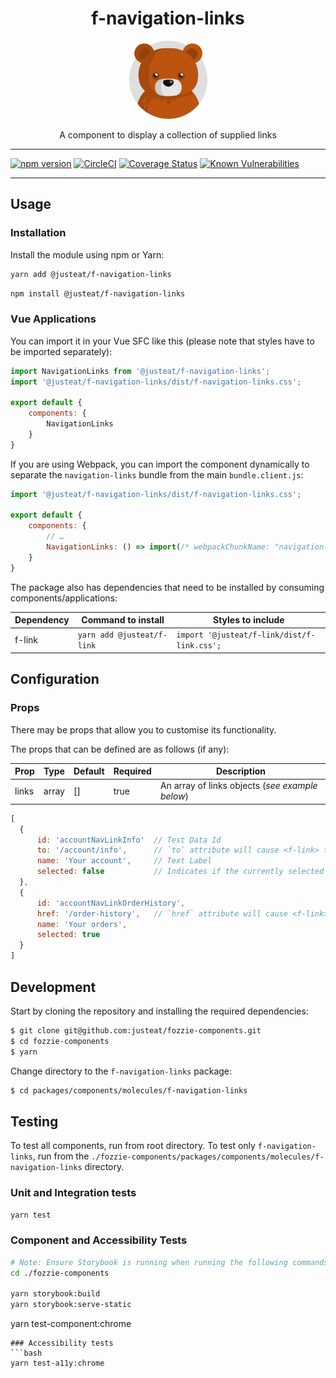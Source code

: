 <div align="center">

# f-navigation-links

<img width="125" alt="Fozzie Bear" src="../../../../bear.png" />

A component to display a collection of supplied links

</div>

---

[![npm version](https://badge.fury.io/js/%40justeat%2Ff-navigation-links.svg)](https://badge.fury.io/js/%40justeat%2Ff-navigation-links)
[![CircleCI](https://circleci.com/gh/justeat/fozzie-components.svg?style=svg)](https://circleci.com/gh/justeat/workflows/fozzie-components)
[![Coverage Status](https://coveralls.io/repos/github/justeat/f-navigation-links/badge.svg)](https://coveralls.io/github/justeat/f-navigation-links)
[![Known Vulnerabilities](https://snyk.io/test/github/justeat/f-navigation-links/badge.svg?targetFile=package.json)](https://snyk.io/test/github/justeat/f-navigation-links?targetFile=package.json)

---

## Usage

### Installation

Install the module using npm or Yarn:

```sh
yarn add @justeat/f-navigation-links
```

```sh
npm install @justeat/f-navigation-links
```

### Vue Applications

You can import it in your Vue SFC like this (please note that styles have to be imported separately):

```js
import NavigationLinks from '@justeat/f-navigation-links';
import '@justeat/f-navigation-links/dist/f-navigation-links.css';

export default {
    components: {
        NavigationLinks
    }
}
```

If you are using Webpack, you can import the component dynamically to separate the `navigation-links` bundle from the main `bundle.client.js`:

```js
import '@justeat/f-navigation-links/dist/f-navigation-links.css';

export default {
    components: {
        // …
        NavigationLinks: () => import(/* webpackChunkName: "navigation-links" */ '@justeat/f-navigation-links')
    }
}
```

The package also has dependencies that need to be installed by consuming components/applications:

| Dependency | Command to install | Styles to include |
| ----- | ----- | ----- |
| f-link | `yarn add @justeat/f-link` | `import '@justeat/f-link/dist/f-link.css';` |

## Configuration

### Props

There may be props that allow you to customise its functionality.

The props that can be defined are as follows (if any):

| Prop  | Type  | Default | Required | Description |
| ----- | ----- | ------- | ----- | ----------- |
| links | array | [] | true | An array of links objects (_see example below_) |

```js
[
  {
      id: 'accountNavLinkInfo'  // Test Data Id
      to: '/account/info',      // `to` attribute will cause <f-link> to render a route-link component
      name: 'Your account',     // Text Label
      selected: false           // Indicates if the currently selected item
  },
  {
      id: 'accountNavLinkOrderHistory',
      href: '/order-history',   // `href` attribute will cause <f-link> to render an anchor link
      name: 'Your orders',
      selected: true
  }
]
 ```

## Development

Start by cloning the repository and installing the required dependencies:

```sh
$ git clone git@github.com:justeat/fozzie-components.git
$ cd fozzie-components
$ yarn
```

Change directory to the `f-navigation-links` package:

```sh
$ cd packages/components/molecules/f-navigation-links
```

## Testing

To test all components, run from root directory.
To test only `f-navigation-links`, run from the `./fozzie-components/packages/components/molecules/f-navigation-links` directory.

### Unit and Integration tests

```sh
yarn test
```

### Component and Accessibility Tests

```bash
# Note: Ensure Storybook is running when running the following commands
cd ./fozzie-components

yarn storybook:build
yarn storybook:serve-static
```

yarn test-component:chrome
```
### Accessibility tests
```bash
yarn test-a11y:chrome
```


